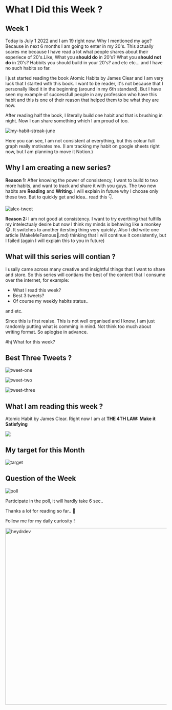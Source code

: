 # What I Did this Week ?
## Week 1

Today is July 1 2022 and I am 19 right now. Why I mentioned my age? Because in next 6 months I am going to enter in my 20's. This actually scares me because I have read a lot what people shares about their experiece of 20's.Like, What you **should do** in 20's? What you **should not do** in 20's? Habbits you should build in your 20's? and etc etc... and I have no such habits so far.

I just started reading the book Atomic Habits by James Clear and I am very luck that I started with this book. I want to be reader, it's not because that I personally liked it in the beginning (around in my 6th standard). But I have seen my example of successfull people in any profession who have this habit and this is one of their reason that helped them to be what they are now.

After reading half the book, I literally build one habit and that is brushing in night. Now I can share something which I am proud of too.

![my-habit-streak-june](https://raw.githubusercontent.com/heydrdev/what-i-did-this-week/main/1/my%20habit%20streak.png)

Here you can see, I am not consistent at everything, but this colour full graph really motivates me. (I am tracking my habit on google sheets right now, but I am planning to move it Notion.)

## Why I am creating a new series?

**Reason 1:** After knowing the power of consistency, I want to build to two more habits, and want to track and share it with you guys. The two new habits are **Reading** and **Writing**. I will explain in future why I choose only these two. But to quickly get and idea.. read this 👇.

![alex-tweet](https://raw.githubusercontent.com/heydrdev/what-i-did-this-week/main/1/alex-tweet.png)

**Reason 2:** I am not good at consistency. I want to try everthing that fulfills my intelectualy desire but now I think my minds is behaving like a monkey 🐵. It switches to another itersting thing very quickly. Also I did write one article (MakeMeFamous🤩.md) thinking that I will continue it consistently, but I failed (again I will explain this to you in future)

## What will this series will contian ?

I usally came across many creative and insightful things that I want to share and store. So this series will contians the best of the content that I consume over the internet, for example:

* What I read this week?
* Best 3 tweets?
* Of course my weekly habits status..

and etc.

Since this is first realse. This is not well organised and I know, I am just randomly putting what is comming in mind. Not think too much about writing format. So aplogise in advance.

#hj What for this week?

## Best Three Tweets ?

![tweet-one](https://raw.githubusercontent.com/heydrdev/what-i-did-this-week/main/1/tweet-one.png)

![tweet-two](https://raw.githubusercontent.com/heydrdev/what-i-did-this-week/main/1/tweet-three.png)

![tweet-three](https://raw.githubusercontent.com/heydrdev/what-i-did-this-week/main/1/tweet-two.png)

## What I am reading this week ?
Atomic Habit by James Clear. Right now I am at **THE 4TH LAW: Make it Satisfying**

![](https://raw.githubusercontent.com/heydrdev/what-i-did-this-week/main/1/atomic-habit.jpg)

## My target for this Month

![target](https://raw.githubusercontent.com/heydrdev/what-i-did-this-week/main/1/target.png)

## Question of the Week

![poll](https://raw.githubusercontent.com/heydrdev/what-i-did-this-week/main/1/poll.png)

Participate in the poll, it will hardly take 6 sec..


Thanks a lot for reading so far.. 🤗

Follow me for my daily curiosity !

 <a href="https://www.twitter.com/heydrdev" target="blank"><img align="center" src="https://raw.githubusercontent.com/heydrdev/what-i-did-this-week/main/assets/twitter.png" alt="heydrdev"  width="550" /></a>